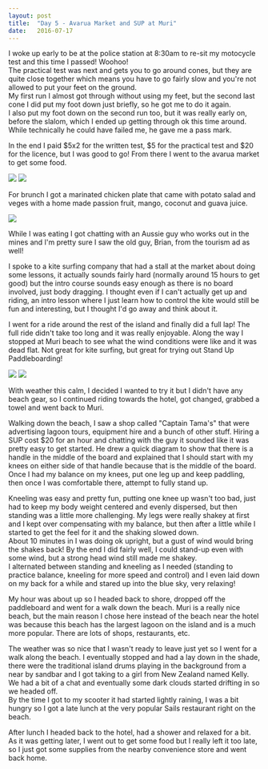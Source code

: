 ```yaml
---
layout: post
title:  "Day 5 - Avarua Market and SUP at Muri"
date:   2016-07-17
---
```


I woke up early to be at the police station at 8:30am to re-sit my motocycle
test and this time I passed! Woohoo!  
The practical test was next and gets you to go around cones, but they are quite
close together which means you have to go fairly slow and you're not allowed to
put your feet on the ground.  
My first run I almost got through without using my feet, but the second last
cone I did put my foot down just briefly, so he got me to do it again.  
I also put my foot down on the second run too, but it was really early on,
before the slalom, which I ended up getting through ok this time around. While
technically he could have failed me, he gave me a pass mark.

In the end I paid $5x2 for the written test, $5 for the practical test and $20
for the licence, but I was good to go! From there I went to the avarua market to
get some food.

<img src="https://res.cloudinary.com/stevenocchipinti/image/upload/c_limit,h_600,w_600/v1/cookislands2016/day-05-market_axrebg.jpg" />

<img src="https://res.cloudinary.com/stevenocchipinti/image/upload/c_limit,h_600,w_600/v1/cookislands2016/day-05-market2_w8e3xc.jpg" />

For brunch I got a marinated chicken plate that came with potato salad and veges
with a home made passion fruit, mango, coconut and guava juice.

<img src="https://res.cloudinary.com/stevenocchipinti/image/upload/c_limit,h_600,w_600/v1/cookislands2016/day-05-lunch_wg90gt.jpg" />

While I was eating I got chatting with an Aussie guy who works out in the mines
and I'm pretty sure I saw the old guy, Brian, from the tourism ad as well!

I spoke to a kite surfing company that had a stall at the market about doing
some lessons, it actually sounds fairly hard (normally around 15 hours to get
good) but the intro course sounds easy enough as there is no board involved,
just body dragging. I thought even if I can't actually get up and riding, an
intro lesson where I just learn how to control the kite would still be fun and
interesting, but I thought I'd go away and think about it.

I went for a ride around the rest of the island and finally did a full lap!
The full ride didn't take too long and it was really enjoyable. Along the way I
stopped at Muri beach to see what the wind conditions were like and it was dead
flat. Not great for kite surfing, but great for trying out Stand Up
Paddleboarding!

<img src="https://res.cloudinary.com/stevenocchipinti/image/upload/c_limit,h_600,w_600/v1/cookislands2016/day-05-beach-dog_iiyrtr.jpg" />

<img src="https://res.cloudinary.com/stevenocchipinti/image/upload/c_limit,h_600,w_600/v1/cookislands2016/day-05-beach-panorama_mcx7u6.jpg" />

With weather this calm, I decided I wanted to try it but I didn't have any beach
gear, so I continued riding towards the hotel, got changed, grabbed a towel and
went back to Muri.

Walking down the beach, I saw a shop called "Captain Tama's" that were
advertising lagoon tours, equipment hire and a bunch of other stuff. Hiring a
SUP cost $20 for an hour and chatting with the guy it sounded like it was
pretty easy to get started. He drew a quick diagram to show that there is a
handle in the middle of the board and explained that I should start with my
knees on either side of that handle because that is the middle of the board.  
Once I had my balance on my knees, put one leg up and keep paddling, then once I
was comfortable there, attempt to fully stand up.

Kneeling was easy and pretty fun, putting one knee up wasn't too bad, just had
to keep my body weight centered and evenly dispersed, but then standing was a
little more challenging. My legs were really shakey at first and I kept over
compensating with my balance, but then after a little while I started to get the
feel for it and the shaking slowed down.  
About 10 minutes in I was doing ok upright, but a gust of wind would bring the
shakes back! By the end I did fairly well, I could stand-up even with some wind,
but a strong head wind still made me shakey.  
I alternated between standing and kneeling as I needed (standing to practice
balance, kneeling for more speed and control) and I even laid down on my back
for a while and stared up into the blue sky, very relaxing!

My hour was about up so I headed back to shore, dropped off the paddleboard and
went for a walk down the beach. Muri is a really nice beach, but the main reason
I chose here instead of the beach near the hotel was because this beach has the
largest lagoon on the island and is a much more popular. There are lots of shops,
restaurants, etc.

The weather was so nice that I wasn't ready to leave just yet so I went for a
walk along the beach. I eventually stopped and had a lay down in the shade,
there were the traditional island drums playing in the background from a near by
sandbar and I got taking to a girl from New Zealand named Kelly. We had a bit of
a chat and eventually some dark clouds started drifting in so we headed off.  
By the time I got to my scooter it had started lightly raining, I was a bit
hungry so I got a late lunch at the very popular Sails restaurant right on the
beach.

After lunch I headed back to the hotel, had a shower and relaxed for a bit.
As it was getting later, I went out to get some food but I really left it too
late, so I just got some supplies from the nearby convenience store and went
back home.
